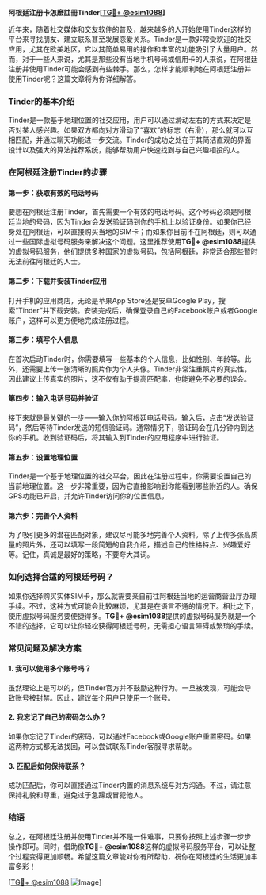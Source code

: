 **阿根廷注册卡怎麽註冊Tinder[[TG💪+ @esim1088](https://t.me/s/esim1088)]**

近年来，随着社交媒体和交友软件的普及，越来越多的人开始使用Tinder这样的平台来寻找朋友、建立联系甚至发展恋爱关系。Tinder是一款非常受欢迎的社交应用，尤其在欧美地区，它以其简单易用的操作和丰富的功能吸引了大量用户。然而，对于一些人来说，尤其是那些没有当地手机号码或信用卡的人来说，在阿根廷注册并使用Tinder可能会感到有些棘手。那么，怎样才能顺利地在阿根廷注册并使用Tinder呢？这篇文章将为你详细解答。

### Tinder的基本介绍

Tinder是一款基于地理位置的社交应用，用户可以通过滑动左右的方式来决定是否对某人感兴趣。如果双方都向对方滑动了“喜欢”的标志（右滑），那么就可以互相匹配，并通过聊天功能进一步交流。Tinder的成功之处在于其简洁直观的界面设计以及强大的算法推荐系统，能够帮助用户快速找到与自己兴趣相投的人。

### 在阿根廷注册Tinder的步骤

#### 第一步：获取有效的电话号码

要想在阿根廷注册Tinder，首先需要一个有效的电话号码。这个号码必须是阿根廷当地的号码，因为Tinder会发送验证码到你的手机上以验证身份。如果你已经身处在阿根廷，可以直接购买当地的SIM卡；而如果你目前不在阿根廷，则可以通过一些国际虚拟号码服务来解决这个问题。这里推荐使用**TG💪+ @esim1088**提供的虚拟号码服务，他们提供多种国家的虚拟号码，包括阿根廷，非常适合那些暂时无法前往阿根廷的人士。

#### 第二步：下载并安装Tinder应用

打开手机的应用商店，无论是苹果App Store还是安卓Google Play，搜索“Tinder”并下载安装。安装完成后，确保登录自己的Facebook账户或者Google账户，这样可以更方便地完成注册过程。

#### 第三步：填写个人信息

在首次启动Tinder时，你需要填写一些基本的个人信息，比如性别、年龄等。此外，还需要上传一张清晰的照片作为个人头像。Tinder非常注重照片的真实性，因此建议上传真实的照片，这不仅有助于提高匹配率，也能避免不必要的误会。

#### 第四步：输入电话号码并验证

接下来就是最关键的一步——输入你的阿根廷电话号码。输入后，点击“发送验证码”，然后等待Tinder发送的短信验证码。通常情况下，验证码会在几分钟内到达你的手机。收到验证码后，将其输入到Tinder的应用程序中进行验证。

#### 第五步：设置地理位置

Tinder是一个基于地理位置的社交平台，因此在注册过程中，你需要设置自己的当前地理位置。这一步非常重要，因为它直接影响到你能看到哪些附近的人。确保GPS功能已开启，并允许Tinder访问你的位置信息。

#### 第六步：完善个人资料

为了吸引更多的潜在匹配对象，建议尽可能多地完善个人资料。除了上传多张高质量的照片外，还可以填写一段简短的自我介绍，描述自己的性格特点、兴趣爱好等。记住，真诚是最好的策略，不要夸大其词。

### 如何选择合适的阿根廷号码？

如果你选择购买实体SIM卡，那么就需要亲自前往阿根廷当地的运营商营业厅办理手续。不过，这种方式可能会比较麻烦，尤其是在语言不通的情况下。相比之下，使用虚拟号码服务要便捷得多。**TG💪+ @esim1088**提供的虚拟号码服务就是一个不错的选择，它可以让你轻松获得阿根廷号码，无需担心语言障碍或繁琐的手续。

### 常见问题及解决方案

#### 1. 我可以使用多个账号吗？
虽然理论上是可以的，但Tinder官方并不鼓励这种行为。一旦被发现，可能会导致账号被封禁。因此，建议每个用户只使用一个账号。

#### 2. 我忘记了自己的密码怎么办？
如果你忘记了Tinder的密码，可以通过Facebook或Google账户重置密码。如果这两种方式都无法找回，可以尝试联系Tinder客服寻求帮助。

#### 3. 匹配后如何保持联系？
成功匹配后，你可以直接通过Tinder内置的消息系统与对方沟通。不过，请注意保持礼貌和尊重，避免过于急躁或冒犯他人。

### 结语

总之，在阿根廷注册并使用Tinder并不是一件难事，只要你按照上述步骤一步步操作即可。同时，借助像**TG💪+ @esim1088**这样的虚拟号码服务平台，可以让整个过程变得更加顺畅。希望这篇文章能对你有所帮助，祝你在阿根廷的生活更加丰富多彩！

[[TG💪+ @esim1088](https://t.me/s/esim1088) ![Image](https://i.postimg.cc/4NQfJmqS/Snipaste-2025-05-13-00-14-12.png)]